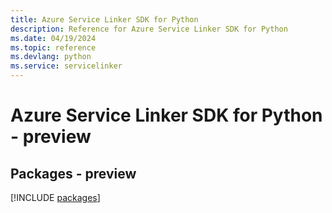 ```yaml
---
title: Azure Service Linker SDK for Python
description: Reference for Azure Service Linker SDK for Python
ms.date: 04/19/2024
ms.topic: reference
ms.devlang: python
ms.service: servicelinker
---
```

# Azure Service Linker SDK for Python - preview
## Packages - preview
[!INCLUDE [packages](service-linker-index.md)]